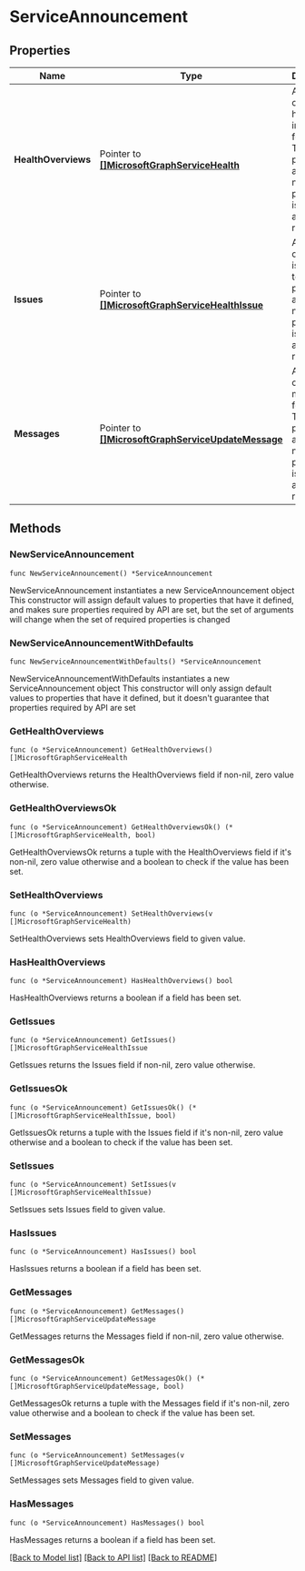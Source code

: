 # ServiceAnnouncement

## Properties

Name | Type | Description | Notes
------------ | ------------- | ------------- | -------------
**HealthOverviews** | Pointer to [**[]MicrosoftGraphServiceHealth**](MicrosoftGraphServiceHealth.md) | A collection of service health information for tenant. This property is a contained navigation property, it is nullable and readonly. | [optional] 
**Issues** | Pointer to [**[]MicrosoftGraphServiceHealthIssue**](MicrosoftGraphServiceHealthIssue.md) | A collection of service issues for tenant. This property is a contained navigation property, it is nullable and readonly. | [optional] 
**Messages** | Pointer to [**[]MicrosoftGraphServiceUpdateMessage**](MicrosoftGraphServiceUpdateMessage.md) | A collection of service messages for tenant. This property is a contained navigation property, it is nullable and readonly. | [optional] 

## Methods

### NewServiceAnnouncement

`func NewServiceAnnouncement() *ServiceAnnouncement`

NewServiceAnnouncement instantiates a new ServiceAnnouncement object
This constructor will assign default values to properties that have it defined,
and makes sure properties required by API are set, but the set of arguments
will change when the set of required properties is changed

### NewServiceAnnouncementWithDefaults

`func NewServiceAnnouncementWithDefaults() *ServiceAnnouncement`

NewServiceAnnouncementWithDefaults instantiates a new ServiceAnnouncement object
This constructor will only assign default values to properties that have it defined,
but it doesn't guarantee that properties required by API are set

### GetHealthOverviews

`func (o *ServiceAnnouncement) GetHealthOverviews() []MicrosoftGraphServiceHealth`

GetHealthOverviews returns the HealthOverviews field if non-nil, zero value otherwise.

### GetHealthOverviewsOk

`func (o *ServiceAnnouncement) GetHealthOverviewsOk() (*[]MicrosoftGraphServiceHealth, bool)`

GetHealthOverviewsOk returns a tuple with the HealthOverviews field if it's non-nil, zero value otherwise
and a boolean to check if the value has been set.

### SetHealthOverviews

`func (o *ServiceAnnouncement) SetHealthOverviews(v []MicrosoftGraphServiceHealth)`

SetHealthOverviews sets HealthOverviews field to given value.

### HasHealthOverviews

`func (o *ServiceAnnouncement) HasHealthOverviews() bool`

HasHealthOverviews returns a boolean if a field has been set.

### GetIssues

`func (o *ServiceAnnouncement) GetIssues() []MicrosoftGraphServiceHealthIssue`

GetIssues returns the Issues field if non-nil, zero value otherwise.

### GetIssuesOk

`func (o *ServiceAnnouncement) GetIssuesOk() (*[]MicrosoftGraphServiceHealthIssue, bool)`

GetIssuesOk returns a tuple with the Issues field if it's non-nil, zero value otherwise
and a boolean to check if the value has been set.

### SetIssues

`func (o *ServiceAnnouncement) SetIssues(v []MicrosoftGraphServiceHealthIssue)`

SetIssues sets Issues field to given value.

### HasIssues

`func (o *ServiceAnnouncement) HasIssues() bool`

HasIssues returns a boolean if a field has been set.

### GetMessages

`func (o *ServiceAnnouncement) GetMessages() []MicrosoftGraphServiceUpdateMessage`

GetMessages returns the Messages field if non-nil, zero value otherwise.

### GetMessagesOk

`func (o *ServiceAnnouncement) GetMessagesOk() (*[]MicrosoftGraphServiceUpdateMessage, bool)`

GetMessagesOk returns a tuple with the Messages field if it's non-nil, zero value otherwise
and a boolean to check if the value has been set.

### SetMessages

`func (o *ServiceAnnouncement) SetMessages(v []MicrosoftGraphServiceUpdateMessage)`

SetMessages sets Messages field to given value.

### HasMessages

`func (o *ServiceAnnouncement) HasMessages() bool`

HasMessages returns a boolean if a field has been set.


[[Back to Model list]](../README.md#documentation-for-models) [[Back to API list]](../README.md#documentation-for-api-endpoints) [[Back to README]](../README.md)


